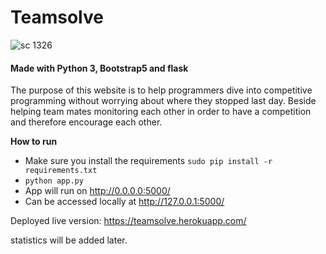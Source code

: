 
# Teamsolve

![sc 1326](https://user-images.githubusercontent.com/63170874/132973792-bb4a6351-a582-482e-9dbc-ec8fca4d21e8.jpg)

#### Made with Python 3, Bootstrap5 and flask

The purpose of this website is to help programmers dive into competitive programming without worrying about where they stopped last day. Beside helping team mates monitoring each other in order to have a competition and therefore encourage each other.

   **How to run**
  
 - Make sure you install the requirements 
`sudo pip install -r requirements.txt`
 - `python app.py`
 - App will run on http://0.0.0.0:5000/
 - Can be accessed locally at http://127.0.0.1:5000/
 
Deployed live version: https://teamsolve.herokuapp.com/

statistics will be added later.


